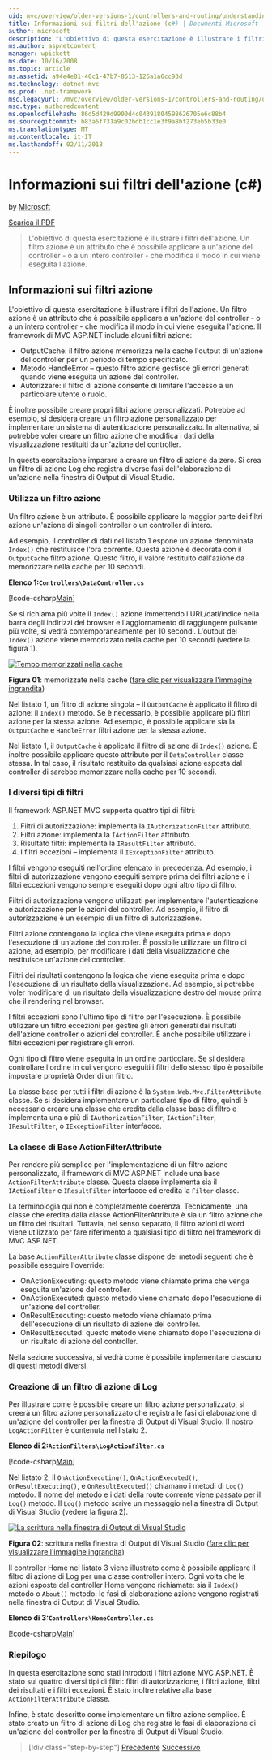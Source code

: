 ```yaml
---
uid: mvc/overview/older-versions-1/controllers-and-routing/understanding-action-filters-cs
title: Informazioni sui filtri dell'azione (c#) | Documenti Microsoft
author: microsoft
description: "L'obiettivo di questa esercitazione è illustrare i filtri dell'azione. Un filtro azione è un attributo che è possibile applicare a un controller intero o un'azione del controller -..."
ms.author: aspnetcontent
manager: wpickett
ms.date: 10/16/2008
ms.topic: article
ms.assetid: a94e4e81-40c1-47b7-8613-126a1a6cc93d
ms.technology: dotnet-mvc
ms.prod: .net-framework
msc.legacyurl: /mvc/overview/older-versions-1/controllers-and-routing/understanding-action-filters-cs
msc.type: authoredcontent
ms.openlocfilehash: 86d5d429d9900d4c04391804598626705e6c88b4
ms.sourcegitcommit: b83a5f731a9c02bdb1cc1e3f9a8bf273eb5b33e0
ms.translationtype: MT
ms.contentlocale: it-IT
ms.lasthandoff: 02/11/2018
---
```

<a name="understanding-action-filters-c"></a>Informazioni sui filtri dell'azione (c#)
====================
by [Microsoft](https://github.com/microsoft)

[Scarica il PDF](http://download.microsoft.com/download/e/f/3/ef3f2ff6-7424-48f7-bdaa-180ef64c3490/ASPNET_MVC_Tutorial_14_CS.pdf)

> L'obiettivo di questa esercitazione è illustrare i filtri dell'azione. Un filtro azione è un attributo che è possibile applicare a un'azione del controller - o a un intero controller - che modifica il modo in cui viene eseguita l'azione.


## <a name="understanding-action-filters"></a>Informazioni sui filtri azione

L'obiettivo di questa esercitazione è illustrare i filtri dell'azione. Un filtro azione è un attributo che è possibile applicare a un'azione del controller - o a un intero controller - che modifica il modo in cui viene eseguita l'azione. Il framework di MVC ASP.NET include alcuni filtri azione:

- OutputCache: il filtro azione memorizza nella cache l'output di un'azione del controller per un periodo di tempo specificato.
- Metodo HandleError – questo filtro azione gestisce gli errori generati quando viene eseguita un'azione del controller.
- Autorizzare: il filtro di azione consente di limitare l'accesso a un particolare utente o ruolo.

È inoltre possibile creare propri filtri azione personalizzati. Potrebbe ad esempio, si desidera creare un filtro azione personalizzato per implementare un sistema di autenticazione personalizzato. In alternativa, si potrebbe voler creare un filtro azione che modifica i dati della visualizzazione restituiti da un'azione del controller.

In questa esercitazione imparare a creare un filtro di azione da zero. Si crea un filtro di azione Log che registra diverse fasi dell'elaborazione di un'azione nella finestra di Output di Visual Studio.

### <a name="using-an-action-filter"></a>Utilizza un filtro azione

Un filtro azione è un attributo. È possibile applicare la maggior parte dei filtri azione un'azione di singoli controller o un controller di intero.

Ad esempio, il controller di dati nel listato 1 espone un'azione denominata `Index()` che restituisce l'ora corrente. Questa azione è decorata con il `OutputCache` filtro azione. Questo filtro, il valore restituito dall'azione da memorizzare nella cache per 10 secondi.

**Elenco 1:`Controllers\DataController.cs`**

[!code-csharp[Main](understanding-action-filters-cs/samples/sample1.cs)]

Se si richiama più volte il `Index()` azione immettendo l'URL/dati/indice nella barra degli indirizzi del browser e l'aggiornamento di raggiungere pulsante più volte, si vedrà contemporaneamente per 10 secondi. L'output del `Index()` azione viene memorizzato nella cache per 10 secondi (vedere la figura 1).


[![Tempo memorizzati nella cache](understanding-action-filters-cs/_static/image2.png)](understanding-action-filters-cs/_static/image1.png)

**Figura 01**: memorizzate nella cache ([fare clic per visualizzare l'immagine ingrandita](understanding-action-filters-cs/_static/image3.png))


Nel listato 1, un filtro di azione singola – il `OutputCache` è applicato il filtro di azione: il `Index()` metodo. Se è necessario, è possibile applicare più filtri azione per la stessa azione. Ad esempio, è possibile applicare sia la `OutputCache` e `HandleError` filtri azione per la stessa azione.

Nel listato 1, il `OutputCache` è applicato il filtro di azione di `Index()` azione. È inoltre possibile applicare questo attributo per il `DataController` classe stessa. In tal caso, il risultato restituito da qualsiasi azione esposta dal controller di sarebbe memorizzare nella cache per 10 secondi.

### <a name="the-different-types-of-filters"></a>I diversi tipi di filtri

Il framework ASP.NET MVC supporta quattro tipi di filtri:

1. Filtri di autorizzazione: implementa la `IAuthorizationFilter` attributo.
2. Filtri azione: implementa la `IActionFilter` attributo.
3. Risultato filtri: implementa la `IResultFilter` attributo.
4. I filtri eccezioni – implementa il `IExceptionFilter` attributo.

I filtri vengono eseguiti nell'ordine elencato in precedenza. Ad esempio, i filtri di autorizzazione vengono eseguiti sempre prima dei filtri azione e i filtri eccezioni vengono sempre eseguiti dopo ogni altro tipo di filtro.

Filtri di autorizzazione vengono utilizzati per implementare l'autenticazione e autorizzazione per le azioni del controller. Ad esempio, il filtro di autorizzazione è un esempio di un filtro di autorizzazione.

Filtri azione contengono la logica che viene eseguita prima e dopo l'esecuzione di un'azione del controller. È possibile utilizzare un filtro di azione, ad esempio, per modificare i dati della visualizzazione che restituisce un'azione del controller.

Filtri dei risultati contengono la logica che viene eseguita prima e dopo l'esecuzione di un risultato della visualizzazione. Ad esempio, si potrebbe voler modificare di un risultato della visualizzazione destro del mouse prima che il rendering nel browser.

I filtri eccezioni sono l'ultimo tipo di filtro per l'esecuzione. È possibile utilizzare un filtro eccezioni per gestire gli errori generati dai risultati dell'azione controller o azioni del controller. È anche possibile utilizzare i filtri eccezioni per registrare gli errori.

Ogni tipo di filtro viene eseguita in un ordine particolare. Se si desidera controllare l'ordine in cui vengono eseguiti i filtri dello stesso tipo è possibile impostare proprietà Order di un filtro.

La classe base per tutti i filtri di azione è la `System.Web.Mvc.FilterAttribute` classe. Se si desidera implementare un particolare tipo di filtro, quindi è necessario creare una classe che eredita dalla classe base di filtro e implementa una o più di `IAuthorizationFilter`, `IActionFilter`, `IResultFilter`, o `IExceptionFilter` interfacce.

### <a name="the-base-actionfilterattribute-class"></a>La classe di Base ActionFilterAttribute

Per rendere più semplice per l'implementazione di un filtro azione personalizzato, il framework di MVC ASP.NET include una base `ActionFilterAttribute` classe. Questa classe implementa sia il `IActionFilter` e `IResultFilter` interfacce ed eredita la `Filter` classe.

La terminologia qui non è completamente coerenza. Tecnicamente, una classe che eredita dalla classe ActionFilterAttribute è sia un filtro azione che un filtro dei risultati. Tuttavia, nel senso separato, il filtro azioni di word viene utilizzato per fare riferimento a qualsiasi tipo di filtro nel framework di MVC ASP.NET.

La base `ActionFilterAttribute` classe dispone dei metodi seguenti che è possibile eseguire l'override:

- OnActionExecuting: questo metodo viene chiamato prima che venga eseguita un'azione del controller.
- OnActionExecuted: questo metodo viene chiamato dopo l'esecuzione di un'azione del controller.
- OnResultExecuting: questo metodo viene chiamato prima dell'esecuzione di un risultato di azione del controller.
- OnResultExecuted: questo metodo viene chiamato dopo l'esecuzione di un risultato di azione del controller.

Nella sezione successiva, si vedrà come è possibile implementare ciascuno di questi metodi diversi.

### <a name="creating-a-log-action-filter"></a>Creazione di un filtro di azione di Log

Per illustrare come è possibile creare un filtro azione personalizzato, si creerà un filtro azione personalizzato che registra le fasi di elaborazione di un'azione del controller per la finestra di Output di Visual Studio. Il nostro `LogActionFilter` è contenuta nel listato 2.

**Elenco di 2:`ActionFilters\LogActionFilter.cs`**

[!code-csharp[Main](understanding-action-filters-cs/samples/sample2.cs)]

Nel listato 2, il `OnActionExecuting()`, `OnActionExecuted()`, `OnResultExecuting()`, e `OnResultExecuted()` chiamano i metodi di `Log()` metodo. Il nome del metodo e i dati della route corrente viene passato per il `Log()` metodo. Il `Log()` metodo scrive un messaggio nella finestra di Output di Visual Studio (vedere la figura 2).


[![La scrittura nella finestra di Output di Visual Studio](understanding-action-filters-cs/_static/image5.png)](understanding-action-filters-cs/_static/image4.png)

**Figura 02**: scrittura nella finestra di Output di Visual Studio ([fare clic per visualizzare l'immagine ingrandita](understanding-action-filters-cs/_static/image6.png))


Il controller Home nel listato 3 viene illustrato come è possibile applicare il filtro di azione di Log per una classe controller intero. Ogni volta che le azioni esposte dal controller Home vengono richiamate: sia il `Index()` metodo o `About()` metodo: le fasi di elaborazione azione vengono registrati nella finestra di Output di Visual Studio.

**Elenco di 3:`Controllers\HomeController.cs`**

[!code-csharp[Main](understanding-action-filters-cs/samples/sample3.cs)]

### <a name="summary"></a>Riepilogo

In questa esercitazione sono stati introdotti i filtri azione MVC ASP.NET. È stato sui quattro diversi tipi di filtri: filtri di autorizzazione, i filtri azione, filtri dei risultati e i filtri eccezioni. È stato inoltre relative alla base `ActionFilterAttribute` classe.

Infine, è stato descritto come implementare un filtro azione semplice. È stato creato un filtro di azione di Log che registra le fasi di elaborazione di un'azione del controller per la finestra di Output di Visual Studio.

>[!div class="step-by-step"]
[Precedente](asp-net-mvc-routing-overview-cs.md)
[Successivo](improving-performance-with-output-caching-cs.md)
